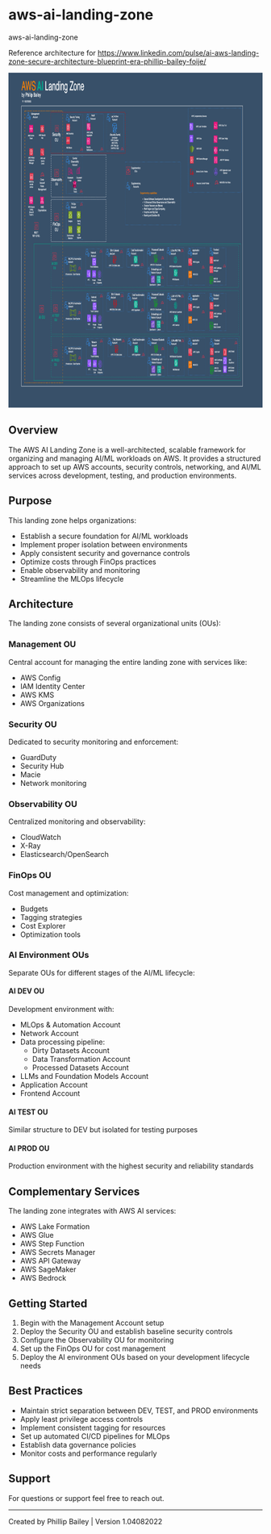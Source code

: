 # aws-ai-landing-zone
aws-ai-landing-zone

Reference architecture for https://www.linkedin.com/pulse/ai-aws-landing-zone-secure-architecture-blueprint-era-phillip-bailey-foije/

<img src="AILanndingZone.png" alt="Description" width="1000" height="664">

## Overview
The AWS AI Landing Zone is a well-architected, scalable framework for organizing and managing AI/ML workloads on AWS. It provides a structured approach to set up AWS accounts, security controls, networking, and AI/ML services across development, testing, and production environments.

## Purpose
This landing zone helps organizations:
- Establish a secure foundation for AI/ML workloads
- Implement proper isolation between environments
- Apply consistent security and governance controls
- Optimize costs through FinOps practices
- Enable observability and monitoring
- Streamline the MLOps lifecycle

## Architecture
The landing zone consists of several organizational units (OUs):

### Management OU
Central account for managing the entire landing zone with services like:
- AWS Config
- IAM Identity Center
- AWS KMS
- AWS Organizations

### Security OU
Dedicated to security monitoring and enforcement:
- GuardDuty
- Security Hub
- Macie
- Network monitoring

### Observability OU
Centralized monitoring and observability:
- CloudWatch
- X-Ray
- Elasticsearch/OpenSearch

### FinOps OU
Cost management and optimization:
- Budgets
- Tagging strategies
- Cost Explorer
- Optimization tools

### AI Environment OUs
Separate OUs for different stages of the AI/ML lifecycle:

#### AI DEV OU
Development environment with:
- MLOps & Automation Account
- Network Account
- Data processing pipeline:
  - Dirty Datasets Account
  - Data Transformation Account
  - Processed Datasets Account
- LLMs and Foundation Models Account
- Application Account
- Frontend Account

#### AI TEST OU
Similar structure to DEV but isolated for testing purposes

#### AI PROD OU
Production environment with the highest security and reliability standards

## Complementary Services
The landing zone integrates with AWS AI services:
- AWS Lake Formation
- AWS Glue
- AWS Step Function
- AWS Secrets Manager
- AWS API Gateway
- AWS SageMaker
- AWS Bedrock

## Getting Started
1. Begin with the Management Account setup
2. Deploy the Security OU and establish baseline security controls
3. Configure the Observability OU for monitoring
4. Set up the FinOps OU for cost management
5. Deploy the AI environment OUs based on your development lifecycle needs

## Best Practices
- Maintain strict separation between DEV, TEST, and PROD environments
- Apply least privilege access controls
- Implement consistent tagging for resources
- Set up automated CI/CD pipelines for MLOps
- Establish data governance policies
- Monitor costs and performance regularly

## Support
For questions or support feel free to reach out. 

---
Created by Phillip Bailey | Version 1.04082022
